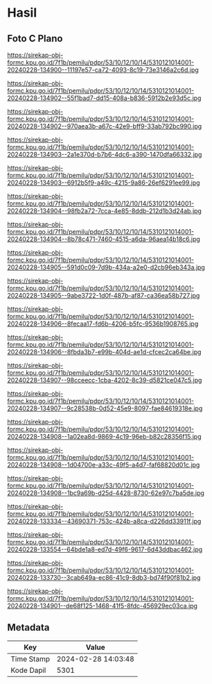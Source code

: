 # Hasil

## Foto C Plano

https://sirekap-obj-formc.kpu.go.id/7f1b/pemilu/pdpr/53/10/12/10/14/5310121014001-20240228-134900--11197e57-ca72-4093-8c19-73e3146a2c6d.jpg

https://sirekap-obj-formc.kpu.go.id/7f1b/pemilu/pdpr/53/10/12/10/14/5310121014001-20240228-134902--55f1bad7-dd15-408a-b836-5912b2e93d5c.jpg

https://sirekap-obj-formc.kpu.go.id/7f1b/pemilu/pdpr/53/10/12/10/14/5310121014001-20240228-134902--970aea3b-a67c-42e9-bff9-33ab792bc990.jpg

https://sirekap-obj-formc.kpu.go.id/7f1b/pemilu/pdpr/53/10/12/10/14/5310121014001-20240228-134903--2a1e370d-b7b6-4dc6-a390-1470dfa66332.jpg

https://sirekap-obj-formc.kpu.go.id/7f1b/pemilu/pdpr/53/10/12/10/14/5310121014001-20240228-134903--6912b5f9-a49c-4215-9a86-26ef6291ee99.jpg

https://sirekap-obj-formc.kpu.go.id/7f1b/pemilu/pdpr/53/10/12/10/14/5310121014001-20240228-134904--98fb2a72-7cca-4e85-8ddb-212d1b3d24ab.jpg

https://sirekap-obj-formc.kpu.go.id/7f1b/pemilu/pdpr/53/10/12/10/14/5310121014001-20240228-134904--8b78c471-7460-4515-a6da-96aea14b18c6.jpg

https://sirekap-obj-formc.kpu.go.id/7f1b/pemilu/pdpr/53/10/12/10/14/5310121014001-20240228-134905--591d0c09-7d9b-434a-a2e0-d2cb96eb343a.jpg

https://sirekap-obj-formc.kpu.go.id/7f1b/pemilu/pdpr/53/10/12/10/14/5310121014001-20240228-134905--9abe3722-1d0f-487b-af87-ca36ea58b727.jpg

https://sirekap-obj-formc.kpu.go.id/7f1b/pemilu/pdpr/53/10/12/10/14/5310121014001-20240228-134906--8fecaa17-fd6b-4206-b5fc-9536b1908765.jpg

https://sirekap-obj-formc.kpu.go.id/7f1b/pemilu/pdpr/53/10/12/10/14/5310121014001-20240228-134906--8fbda3b7-e99b-404d-ae1d-cfcec2ca64be.jpg

https://sirekap-obj-formc.kpu.go.id/7f1b/pemilu/pdpr/53/10/12/10/14/5310121014001-20240228-134907--98cceecc-1cba-4202-8c39-d5821ce047c5.jpg

https://sirekap-obj-formc.kpu.go.id/7f1b/pemilu/pdpr/53/10/12/10/14/5310121014001-20240228-134907--9c28538b-0d52-45e9-8097-fae84619318e.jpg

https://sirekap-obj-formc.kpu.go.id/7f1b/pemilu/pdpr/53/10/12/10/14/5310121014001-20240228-134908--1a02ea8d-9869-4c19-96eb-b82c28356f15.jpg

https://sirekap-obj-formc.kpu.go.id/7f1b/pemilu/pdpr/53/10/12/10/14/5310121014001-20240228-134908--1d04700e-a33c-49f5-a4d7-faf68820d01c.jpg

https://sirekap-obj-formc.kpu.go.id/7f1b/pemilu/pdpr/53/10/12/10/14/5310121014001-20240228-134908--1bc9a69b-d25d-4428-8730-62e97c7ba5de.jpg

https://sirekap-obj-formc.kpu.go.id/7f1b/pemilu/pdpr/53/10/12/10/14/5310121014001-20240228-133334--43690371-753c-424b-a8ca-d226dd33911f.jpg

https://sirekap-obj-formc.kpu.go.id/7f1b/pemilu/pdpr/53/10/12/10/14/5310121014001-20240228-133554--64bde1a8-ed7d-49f6-9617-6d43ddbac462.jpg

https://sirekap-obj-formc.kpu.go.id/7f1b/pemilu/pdpr/53/10/12/10/14/5310121014001-20240228-133730--3cab649a-ec86-41c9-8db3-bd74f90f81b2.jpg

https://sirekap-obj-formc.kpu.go.id/7f1b/pemilu/pdpr/53/10/12/10/14/5310121014001-20240228-134901--de68f125-1468-41f5-8fdc-456929ec03ca.jpg


## Metadata

| Key        | Value               |
| ---------- | ------------------- |
| Time Stamp | 2024-02-28 14:03:48 |
| Kode Dapil | 5301                |



